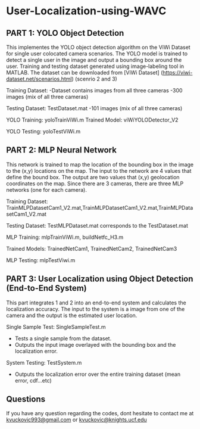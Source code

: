 # User-Localization-using-WAVC

## PART 1: YOLO Object Detection 
This implementes the YOLO object detection algorithm on the ViWi Dataset for single user colocated camera scenarios. 
The YOLO model is trained to detect a single user in the image and output a bounding box around the user.
Training and testing dataset generated using image-labeling tool in MATLAB. 
The dataset can be downloaded from [ViWi Dataset] (https://viwi-dataset.net/scenarios.html) (scenrio 2 and 3)

Training Dataset: 
-Dataset contains images from all three cameras
-300 images (mix of all three cameras)

Testing Dataset:  TestDataset.mat
-101 images (mix of all three cameras)

YOLO Training: yoloTrainViWi.m
Trained Model: viWiYOLODetector_V2

YOLO Testing: yoloTestViWi.m

## PART 2: MLP Neural Network
This network is trained to map the location of the bounding box in the image to the (x,y) locations on the map. 
The input to the network are 4 values that define the bound box.
The output are two values that (x,y) geolocation coordinates on the map.
Since there are 3 cameras, there are three MLP networks (one for each camera). 

Training Dataset: TrainMLPDatasetCam1_V2.mat,TrainMLPDatasetCam1_V2.mat,TrainMLPDatasetCam1_V2.mat

Testing Dataset: TestMLPDataset.mat corresponds to the TestDataset.mat

MLP Training: mlpTrainViWi.m, buildNetfc_H3.m

Trained Models: TrainedNetCam1, TrainedNetCam2, TrainedNetCam3

MLP Testing: mlpTestViwi.m 

## PART 3: User Localization using Object Detection (End-to-End System)
This part integrates 1 and 2 into an end-to-end system and calculates the localization accuracy. 
The input to the system is a image from one of the camera and the output is the estimated user location.

Single Sample Test: SingleSampleTest.m
- Tests a single sample from the dataset. 
- Outputs the input image overlayed with the bounding box and the localization error. 

System Testing: TestSystem.m
- Outputs the localization error over the entire training dataset (mean error, cdf...etc)


## Questions 
If you have any question regarding the codes, dont hesitate to contact me at kvuckovic993@gmail.com or kvuckovic@knights.ucf.edu
